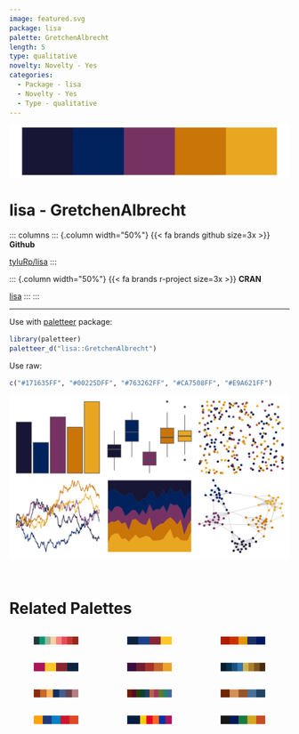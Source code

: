 ```yaml
---
image: featured.svg
package: lisa
palette: GretchenAlbrecht
length: 5
type: qualitative
novelty: Novelty - Yes
categories:
  - Package - lisa
  - Novelty - Yes
  - Type - qualitative
---
```


![](featured.svg)

# lisa - GretchenAlbrecht 

::: columns
::: {.column width="50%"}
{{< fa brands github size=3x >}}
**Github**

[tyluRp/lisa](https://github.com/tyluRp/lisa)
:::

::: {.column width="50%"}
{{< fa brands r-project size=3x >}}
**CRAN**

[lisa](https://CRAN.R-project.org/package=lisa)
:::
:::

<hr> 

Use with [paletteer](https://emilhvitfeldt.github.io/paletteer/) package:

```r
library(paletteer)
paletteer_d("lisa::GretchenAlbrecht")
```

Use raw:

```r
c("#171635FF", "#00225DFF", "#763262FF", "#CA7508FF", "#E9A621FF")
``` 

![](examples.svg) 

<br>

# Related Palettes

<div class="list" style="display: grid; grid-template-columns: auto auto auto;"> <figure class="figure">
<a href="../../awtools/a_palette/"> <img src="../../awtools/a_palette/featured.svg" style="width: 100%;" class="figure-img"></a>
</figure> <figure class="figure">
<a href="../../nbapalettes/nuggets/"> <img src="../../nbapalettes/nuggets/featured.svg" style="width: 100%;" class="figure-img"></a>
</figure> <figure class="figure">
<a href="../../nord/victory_bonds/"> <img src="../../nord/victory_bonds/featured.svg" style="width: 100%;" class="figure-img"></a>
</figure> <figure class="figure">
<a href="../../nbapalettes/nuggets_statement/"> <img src="../../nbapalettes/nuggets_statement/featured.svg" style="width: 100%;" class="figure-img"></a>
</figure> <figure class="figure">
<a href="../../NineteenEightyR/sunset3/"> <img src="../../NineteenEightyR/sunset3/featured.svg" style="width: 100%;" class="figure-img"></a>
</figure> <figure class="figure">
<a href="../../MetBrewer/Ingres/"> <img src="../../MetBrewer/Ingres/featured.svg" style="width: 100%;" class="figure-img"></a>
</figure> <figure class="figure">
<a href="../../NatParksPalettes/DeathValley/"> <img src="../../NatParksPalettes/DeathValley/featured.svg" style="width: 100%;" class="figure-img"></a>
</figure> <figure class="figure">
<a href="../../ggprism/muted_rainbow/"> <img src="../../ggprism/muted_rainbow/featured.svg" style="width: 100%;" class="figure-img"></a>
</figure> <figure class="figure">
<a href="../../colRoz/m_horridus/"> <img src="../../colRoz/m_horridus/featured.svg" style="width: 100%;" class="figure-img"></a>
</figure> <figure class="figure">
<a href="../../nbapalettes/blazers_city/"> <img src="../../nbapalettes/blazers_city/featured.svg" style="width: 100%;" class="figure-img"></a>
</figure> <figure class="figure">
<a href="../../nbapalettes/nuggets_80s/"> <img src="../../nbapalettes/nuggets_80s/featured.svg" style="width: 100%;" class="figure-img"></a>
</figure> <figure class="figure">
<a href="../../lisa/KazimirMalevich/"> <img src="../../lisa/KazimirMalevich/featured.svg" style="width: 100%;" class="figure-img"></a>
</figure> 
</div>

